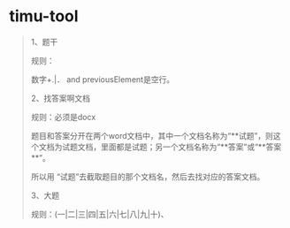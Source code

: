 # timu-tool
>1、题干
>
>  规则：
>
>  数字+.|． and previousElement是空行。
>
>2、找答案啊文档
>
>	规则：必须是docx
>
>	题目和答案分开在两个word文档中，其中一个文档名称为“\*\*试题”，则这个文档为试题文档，里面都是试题；另一个文档名称为“\*\*答案”或“\*\*答案\*\*”。
>
>	所以用 “试题”去截取题目的那个文档名，然后去找对应的答案文档。
>
>3、大题
>
>	规则：(一|二|三|四|五|六|七|八|九|十)、